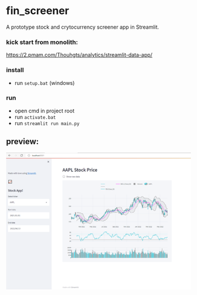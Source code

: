 # fin_screener
A prototype stock and crytocurrency screener app in Streamlit.

### kick start from monolith:
https://2.pmam.com/Thouhgts/analytics/streamlit-data-app/

### install
 * run `setup.bat` (windows)

### run
 * open cmd in project root
 * run `activate.bat`
 * run `streamlit run main.py`

## preview:

![img.png](img.png)